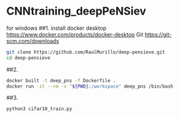 # CNNtraining_deepPeNSiev
for windows
##1. install
   docker desktop  https://www.docker.com/products/docker-desktop
   Git             https://git-scm.com/downloads

```bash
git clone https://github.com/RaulMurillo/deep-pensieve.git
cd deep-pensieve
```

##2.
```bash
docker built -t deep_pns -f Dockerfile .
docker run -it --rm -v "${PWD}:/workspace" deep_pns /bin/bash
```

##3.
```bash
python3 cifar10_train.py
```
